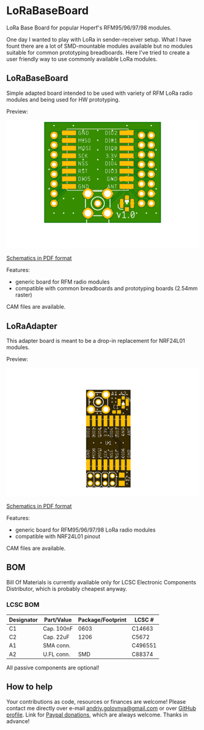 # LoRaBaseBoard

LoRa Base Board for popular Hoperf's RFM95/96/97/98 modules.

One day I wanted to play with LoRa in sender-receiver setup.
What I have fount there are a lot of SMD-mountable modules available but no modules suitable for common prototyping breadboards.
Here I've tried to create a user friendly way to use commonly available LoRa modules.

## LoRaBaseBoard

Simple adapted board intended to be used with variety of RFM LoRa radio modules and being used for HW prototyping.

Preview:

![LoRaBaseBoard preview](LoRaBaseBoard.png)

[Schematics in PDF format](LoRaBaseBoard.pdf)

Features:

- generic board for RFM radio modules
- compatible with common breadboards and prototyping boards (2.54mm raster)

CAM files are available.

## LoRaAdapter

This adapter board is meant to be a drop-in replacement for NRF24L01 modules.

Preview:

![LoRaAdapter preview](LoRaAdapter.png)

[Schematics in PDF format](LoRaAdapter.pdf)

Features:

- generic board for RFM95/96/97/98 LoRa radio modules
- compatible with NRF24L01 pinout

CAM files are available.

## BOM

Bill Of Materials is currently available only for LCSC Electronic Components Distributor, which is probably cheapest anyway.

### LCSC BOM

|Designator  |Part/Value  |Package/Footprint     |LCSC # |
|------------|------------|----------------------|-------|
|C1          |Cap. 100nF  |0603                  |C14663 |
|C2          |Cap. 22uF   |1206                  |C5672  |
|A1          |SMA conn.   |                      |C496551|
|A2          |U.FL conn.  |SMD                   |C88374 |

All passive components are optional!

## How to help

Your contributions as code, resources or finances are welcome!
Please contact me directly over e-mail andriy.golovnya@gmail.com or over [GitHub profile](https://github.com/red-scorp).
Link for [Paypal donations](http://paypal.me/redscorp), which are always welcome.
Thanks in advance!
